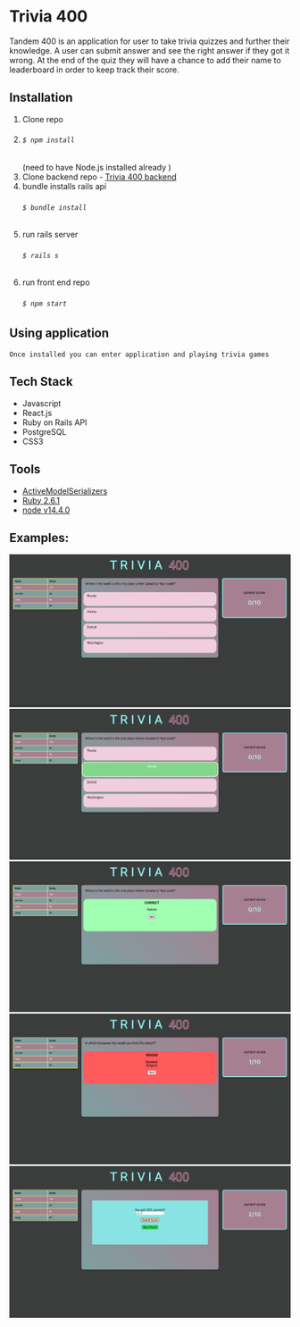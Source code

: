 
# Trivia 400

Tandem 400 is an application for user to take trivia quizzes and further their knowledge. A user can submit answer and see the right answer if they got it wrong. At the end of the quiz they will have a chance to add their name to leaderboard in order to keep track their score. 


## Installation

1. Clone repo
2. ###### `$ npm install`
     (need to have Node.js installed already )
3. Clone backend repo - [Trivia 400 backend](https://github.com/guillenjs/trivia-app-backend)
4. bundle installs rails api 
    ###### `$ bundle install`
4. run rails server 
    ###### `$ rails s`
5. run front end repo 
    ###### `$ npm start`

## Using application

    Once installed you can enter application and playing trivia games


## Tech Stack    
- Javascript
- React.js 
- Ruby on Rails API
- PostgreSQL
- CSS3


## Tools
 - [ActiveModelSerializers](https://github.com/rails-api/active_model_serializers)
 - [Ruby 2.6.1](https://www.ruby-lang.org/en/news/2019/01/30/ruby-2-6-1-released/)
 - [node v14.4.0](https://nodejs.org/en/blog/release/v14.4.0/)

 ## Examples:
![Image 1](public/trivia-1.png)
![Image 2](public/trivia-2.png)
![Image 3](public/trivia-3.png)
![Image 4](public/trivia-4.png)
![Image 5](public/trivia-5.png)

